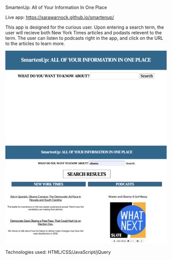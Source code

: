 SmartenUp: All of Your Information In One Place

Live app: https://sarawarnock.github.io/smartenup/

This app is designed for the curious user. Upon entering a search term, the user will recieve both New York Times articles and podasts relevent to the term. The user can listen to podcasts right in the app, and click on the URL to the articles to learn more.

![Start Page](Startpage.png)
![Search Results](SearchResults.png)

Technologies used: HTML/CSS/JavaScript/jQuery